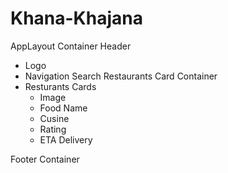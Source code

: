 # Khana-Khajana

AppLayout Container
   Header
   - Logo
   - Navigation
  Search 
  Restaurants Card Container
   - Resturants Cards
     - Image
     - Food Name
     - Cusine
     - Rating
     - ETA Delivery
     
  Footer Container
  